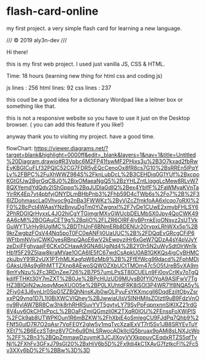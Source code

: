 # flash-card-online
my first project. a very simple flash card for learning a new language.



        
///          © 2019 aly3n-dev         ///      



Hi there!

this is my first web project.
I used just vanilla JS, CSS & HTML.

Time: 18 hours (learning new thing for html css and coding js)

js lines  : 256
html lines: 92
css lines : 237

this coud be a good idea for a dictionary Wordpad like a leitner box or something like that.

this is not a responsive website so you have to use it just on the Desktop browser. ( you can add this feature if you like!)

anyway thank you to visiting my project. have a good time.


flowChart: https://viewer.diagrams.net/?target=blank&highlight=0000ff&edit=_blank&layers=1&nav=1&title=Untitled%20Diagram.drawio#R3Vpbc6M2FP41fswMF2PHjxs3u%2B3O7kxad2fbRwEyKBGICuFLf32PQIC52CG7FDR5yEQcCenoOx8fR8cs7G10%2BsRREn5lPqYLy%2FBPC%2FuXhWWZ984S%2FknLubDcL%2B3CEHDiq0G1YUf%2BxcpoKGtGfJw2BgrGqCBJ0%2BixOMaeaNgQ5%2BzYHLZntLlqggLcMew8RLvW78QXYemdYdQdv2IShGppq%2BqJUDlaGdIQ%2Bex4YbIfF%2FaWMyaKVnTaYirRK4Ep7vt4pbfyjONYDLmBHbPnb3%2Fhb59D4cTWb6s%2Fo7%2B%2F36lZDohmascLa0Vhvoc9g2nBa3FWWKz%2ByVjZcZfmkfoAA6xlcqo7oRXI%2F0%2BcPct4WAasYNzBnyuDgTm0YiZwgnxl%2F7yDe1CUwE2xmybFHLSY62PhRDGlQrHyxxL4JO2hiCgYTGimgrMXvGWUcbDELMbSX0Jpy4QoCWK49AA6cMl%2BOGAuCET9g%2BqIiO%2FLZR6OIRF4lyBPrnkEjoONsyz2sUTVkGuWYTUrHy9jUgIMC%2BDThUnF6BNmERb8DENUr20rvpxLRhWXx5p%2B9krZwgbzFOsV44Nq5poT0FC0eANFlj0UaUUC%2B%2FDQqEvGRcgCFiP6WFtbmNVjvjCWKOyesRBnpQAoE6wV2kEwpyzjHr6xGeW7QDzA4sY4pVJyYzeDxjFFghyaajF6CKxOCHawA9GNA6UgjNd4%2B2Y0h5N2uWySdt0lrWn1kHb1f5F29Z5Iaw8kraMVae1OCA6IE5fC67wdCsApkU0AB1GKKQs4igCyBHMCzkiJbvY91R2vUX1PTrhMLKagfpW6zMb9%2B%2FfEfWcg99dacd%2FphMDjGAksU9As9gRhMTTZXnp8AEwoSQWOZXbUCtTMOm47c5O5fJreB5vXA9m8mYvNzu%2Fc3RDnZee726%2B7P57umLPsST80CUELn9Fi0ovCrIKy7oTgQkdifFTHKt30Y7mZXT%2B0Je%2BPcHUzUD9MUysB0fYIOYqA9ASlFwV7TgHZ3BIQjiN2wJpqyMqeXUO05e%2BP0LXUhtdFRK8iSOl3P4WR71f8NQA5y%2Fiy043J6ynLIr0SpG1ZZBQhNnsKJb0wOLPyuFsYKXmcgll6DqdEziItObyZsrxxPQ9vnq1D7L1I0BiXWCVIQhey%2BJwwiaUIsVSINHMjIsZOlztI9uB9FdzVnOny9RylAW7BR8Cw3hk8rhRHRSuvYVT5gytyLY79SyPpFqpnxnnSlKIXZ21rdG8V4uv6OkCH1xPpcL%2BOaFtZmjQGmzlj0K2TXqR0lOU%2FEnssFoXWjPlS%2FCk9ab8UTWPKOun1R6mBZKW%2FhXbjE4oSmlegCU9FJdPq7Qhb9%2FNf50ulD7R7O2qAsr7VpFE0Y2glw5y1mqTvcXzaIExVT7rl5Sv1JB8SRYEvTuYXEt7%2B6EczSTdnz8V7Ch6u9DhLSRwocAOkIIclQ5bruax9oAMj8sLNXJcWo%2FF%2Bn3%2BQpZmmawDzuymK3JCJIXoyVVXkppuvCEqdxRTZS5qfTvNj%2FXhFv3GFxJ79sGl20%2BxHiV6b5D%2Fx9di4kC1XAyG7fztkcFl%2Fc5v3XXy6bD%2F%2BBw%3D%3D
